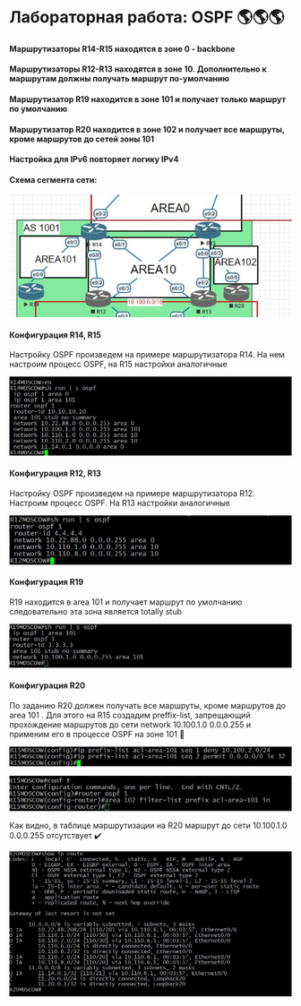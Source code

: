 
# Лабораторная работа: OSPF  :earth_americas::earth_americas::earth_americas:



#### Маршрутизаторы R14-R15 находятся в зоне 0 - backbone
#### Маршрутизаторы R12-R13 находятся в зоне 10. Дополнительно к маршрутам должны получать маршрут по-умолчанию
#### Маршрутизатор R19 находится в зоне 101 и получает только маршрут по умолчанию
#### Маршрутизатор R20 находится в зоне 102 и получает все маршруты, кроме маршрутов до сетей зоны 101
#### Настройка для IPv6 повторяет логику IPv4

#### Схема сегмента сети:

![alt text](https://github.com/Eliminir/OTUS-LABS-PROF/blob/main/LAB6/1.JPG)

#### Конфигурация R14, R15

Настройку OSPF произведем на примере маршрутизатора R14. На нем настроим процесс OSPF, на R15 настройки аналогичные

![alt text](https://github.com/Eliminir/OTUS-LABS-PROF/blob/main/LAB6/2.JPG)

#### Конфигурация R12, R13

Настройку OSPF произведем на примере маршрутизатора R12. Настроим процесс OSPF. На R13 настройки аналогичные

![alt text](https://github.com/Eliminir/OTUS-LABS-PROF/blob/main/LAB6/3.JPG)

#### Конфигурация R19

R19 находится в area 101 и получает маршрут по умолчанию следовательно эта зона является totally stub

![alt text](https://github.com/Eliminir/OTUS-LABS-PROF/blob/main/LAB6/4.JPG)

#### Конфигурация R20

По заданию R20 должен получать все маршруты, кроме маршрутов до area 101 . Для этого на R15 создадим preffix-list, запрещающий прохождение маршрутов до сети network 10.100.1.0 0.0.0.255 и применим его в процессе OSPF на зоне 101 :cop:

![alt text](https://github.com/Eliminir/OTUS-LABS-PROF/blob/main/LAB6/5.JPG)

![alt text](https://github.com/Eliminir/OTUS-LABS-PROF/blob/main/LAB6/6.JPG)

Как видно, в таблице маршрутизации на R20 маршрут до сети 10.100.1.0 0.0.0.255 отсутствует :heavy_check_mark:

![alt text](https://github.com/Eliminir/OTUS-LABS-PROF/blob/main/LAB6/7.JPG)

